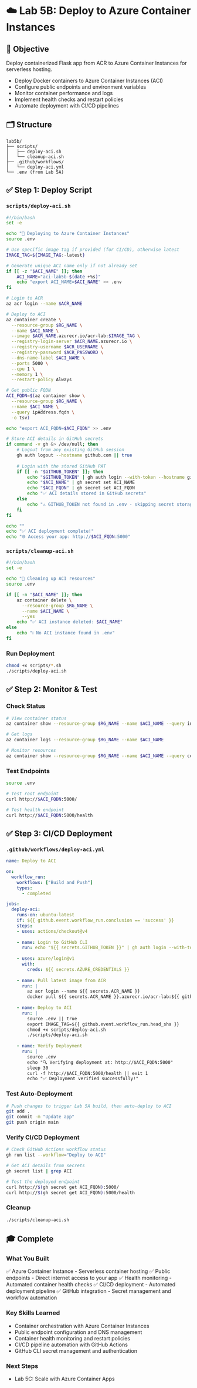 # ☁️ Lab 5B: Deploy to Azure Container Instances

## 🎯 Objective
Deploy containerized Flask app from ACR to Azure Container Instances for serverless hosting.

- Deploy Docker containers to Azure Container Instances (ACI)
- Configure public endpoints and environment variables
- Monitor container performance and logs
- Implement health checks and restart policies
- Automate deployment with CI/CD pipelines

## 🗂 Structure
```
lab5b/
├── scripts/
│   ├── deploy-aci.sh
│   └── cleanup-aci.sh
├── .github/workflows/
│   └── deploy-aci.yml
└── .env (from Lab 5A)
```

## ✅ Step 1: Deploy Script

### `scripts/deploy-aci.sh`
```bash
#!/bin/bash
set -e

echo "🚀 Deploying to Azure Container Instances"
source .env

# Use specific image tag if provided (for CI/CD), otherwise latest
IMAGE_TAG=${IMAGE_TAG:-latest}

# Generate unique ACI name only if not already set
if [[ -z "$ACI_NAME" ]]; then
    ACI_NAME="aci-lab5b-$(date +%s)"
    echo "export ACI_NAME=$ACI_NAME" >> .env
fi

# Login to ACR
az acr login --name $ACR_NAME

# Deploy to ACI
az container create \
  --resource-group $RG_NAME \
  --name $ACI_NAME \
  --image $ACR_NAME.azurecr.io/acr-lab:$IMAGE_TAG \
  --registry-login-server $ACR_NAME.azurecr.io \
  --registry-username $ACR_USERNAME \
  --registry-password $ACR_PASSWORD \
  --dns-name-label $ACI_NAME \
  --ports 5000 \
  --cpu 1 \
  --memory 1 \
  --restart-policy Always

# Get public FQDN
ACI_FQDN=$(az container show \
  --resource-group $RG_NAME \
  --name $ACI_NAME \
  --query ipAddress.fqdn \
  -o tsv)

echo "export ACI_FQDN=$ACI_FQDN" >> .env

# Store ACI details in GitHub secrets
if command -v gh &> /dev/null; then
    # Logout from any existing GitHub session
    gh auth logout --hostname github.com || true
    
    # Login with the stored GitHub PAT
    if [[ -n "$GITHUB_TOKEN" ]]; then
        echo "$GITHUB_TOKEN" | gh auth login --with-token --hostname github.com
        echo "$ACI_NAME" | gh secret set ACI_NAME
        echo "$ACI_FQDN" | gh secret set ACI_FQDN
        echo "✅ ACI details stored in GitHub secrets"
    else
        echo "⚠️ GITHUB_TOKEN not found in .env - skipping secret storage"
    fi
fi

echo ""
echo "✅ ACI deployment complete!"
echo "🌐 Access your app: http://$ACI_FQDN:5000"
```

### `scripts/cleanup-aci.sh`
```bash
#!/bin/bash
set -e

echo "🧹 Cleaning up ACI resources"
source .env

if [[ -n "$ACI_NAME" ]]; then
    az container delete \
      --resource-group $RG_NAME \
      --name $ACI_NAME \
      --yes
    echo "✅ ACI instance deleted: $ACI_NAME"
else
    echo "ℹ️ No ACI instance found in .env"
fi
```

### Run Deployment
```bash
chmod +x scripts/*.sh
./scripts/deploy-aci.sh
```

## ✅ Step 2: Monitor & Test

### Check Status
```bash
# View container status
az container show --resource-group $RG_NAME --name $ACI_NAME --query instanceView.state

# Get logs
az container logs --resource-group $RG_NAME --name $ACI_NAME

# Monitor resources
az container show --resource-group $RG_NAME --name $ACI_NAME --query containers[0].instanceView
```

### Test Endpoints
```bash
source .env

# Test root endpoint
curl http://$ACI_FQDN:5000/

# Test health endpoint
curl http://$ACI_FQDN:5000/health
```

## ✅ Step 3: CI/CD Deployment

### `.github/workflows/deploy-aci.yml`
```yaml
name: Deploy to ACI

on:
  workflow_run:
    workflows: ["Build and Push"]
    types:
      - completed

jobs:
  deploy-aci:
    runs-on: ubuntu-latest
    if: ${{ github.event.workflow_run.conclusion == 'success' }}
    steps:
    - uses: actions/checkout@v4
    
    - name: Login to GitHub CLI
      run: echo "${{ secrets.GITHUB_TOKEN }}" | gh auth login --with-token
    
    - uses: azure/login@v1
      with:
        creds: ${{ secrets.AZURE_CREDENTIALS }}
    
    - name: Pull latest image from ACR
      run: |
        az acr login --name ${{ secrets.ACR_NAME }}
        docker pull ${{ secrets.ACR_NAME }}.azurecr.io/acr-lab:${{ github.event.workflow_run.head_sha }}
    
    - name: Deploy to ACI
      run: |
        source .env || true
        export IMAGE_TAG=${{ github.event.workflow_run.head_sha }}
        chmod +x scripts/deploy-aci.sh
        ./scripts/deploy-aci.sh
    
    - name: Verify Deployment
      run: |
        source .env
        echo "🔍 Verifying deployment at: http://$ACI_FQDN:5000"
        sleep 30
        curl -f http://$ACI_FQDN:5000/health || exit 1
        echo "✅ Deployment verified successfully!"
```

### Test Auto-Deployment
```bash
# Push changes to trigger Lab 5A build, then auto-deploy to ACI
git add .
git commit -m "Update app"
git push origin main
```

### Verify CI/CD Deployment
```bash
# Check GitHub Actions workflow status
gh run list --workflow="Deploy to ACI"

# Get ACI details from secrets
gh secret list | grep ACI

# Test the deployed endpoint
curl http://$(gh secret get ACI_FQDN):5000/
curl http://$(gh secret get ACI_FQDN):5000/health
```

### Cleanup
```bash
./scripts/cleanup-aci.sh
```

## 🎓 Complete

### What You Built
✅ Azure Container Instance - Serverless container hosting
✅ Public endpoints - Direct internet access to your app
✅ Health monitoring - Automated container health checks
✅ CI/CD deployment - Automated deployment pipeline
✅ GitHub integration - Secret management and workflow automation

### Key Skills Learned
- Container orchestration with Azure Container Instances
- Public endpoint configuration and DNS management
- Container health monitoring and restart policies
- CI/CD pipeline automation with GitHub Actions
- GitHub CLI secret management and authentication

### Next Steps
- Lab 5C: Scale with Azure Container Apps
